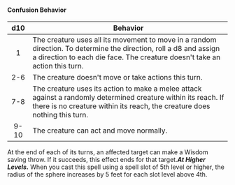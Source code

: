 #### Confusion Behavior
|  d10 | Behavior                                                                                                                                                                                        |
|:----:|-------------------------------------------------------------------------------------------------------------------------------------------------------------------------------------------------|
|   1  | The creature uses all its movement to move in a random direction. To determine the direction, roll a d8 and assign a direction to each die face. The creature doesn't take an action this turn. |
|  2-6 | The creature doesn't move or take actions this turn.                                                                                                                                            |
|  7-8 | The creature uses its action to make a melee attack against a randomly determined creature within its reach. If there is no creature within its reach, the creature does nothing this turn.     |
| 9-10 | The creature can act and move normally.                                                                                                                                                         |

At the end of each of its turns, an affected target can make a Wisdom saving throw. If it succeeds, this effect ends for that target.***At Higher Levels.*** When you cast this spell using a spell slot of 5th level or higher, the radius of the sphere increases by 5 feet for each slot level above 4th.



